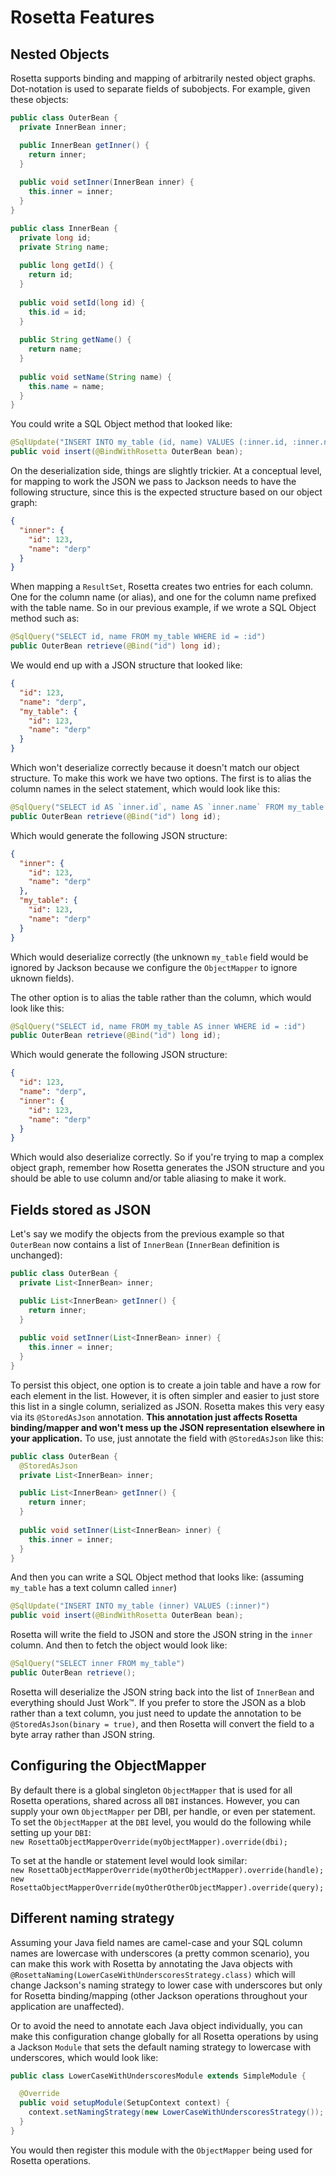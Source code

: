 
# Rosetta Features

## Nested Objects

Rosetta supports binding and mapping of arbitrarily nested object graphs. Dot-notation is used to separate fields of subobjects. For
example, given these objects:

```java
public class OuterBean {
  private InnerBean inner;

  public InnerBean getInner() {
    return inner;
  }
  
  public void setInner(InnerBean inner) {
    this.inner = inner;
  }
}

public class InnerBean {
  private long id;
  private String name;
  
  public long getId() {
    return id;
  }
  
  public void setId(long id) {
    this.id = id;
  }
  
  public String getName() {
    return name;
  }
  
  public void setName(String name) {
    this.name = name;
  }
}
```

You could write a SQL Object method that looked like:

```java
@SqlUpdate("INSERT INTO my_table (id, name) VALUES (:inner.id, :inner.name)")
public void insert(@BindWithRosetta OuterBean bean);
```

On the deserialization side, things are slightly trickier. At a conceptual level, for mapping to work the JSON we pass to Jackson
needs to have the following structure, since this is the expected structure based on our object graph:
```json
{
  "inner": {
    "id": 123,
    "name": "derp"
  }
}
```

When mapping a `ResultSet`, Rosetta creates two entries for each column. One for the column name (or alias), and one for the column
name prefixed with the table name. So in our previous example, if we wrote a SQL Object method such as:
```java
@SqlQuery("SELECT id, name FROM my_table WHERE id = :id")
public OuterBean retrieve(@Bind("id") long id);
```

We would end up with a JSON structure that looked like:
```json
{
  "id": 123,
  "name": "derp",
  "my_table": {
    "id": 123,
    "name": "derp"
  }
}
```

Which won't deserialize correctly because it doesn't match our object structure. To make this work we have two options. The first is
to alias the column names in the select statement, which would look like this:
```java
@SqlQuery("SELECT id AS `inner.id`, name AS `inner.name` FROM my_table WHERE id = :id")
public OuterBean retrieve(@Bind("id") long id);
```

Which would generate the following JSON structure:
```json
{
  "inner": {
    "id": 123,
    "name": "derp"
  },
  "my_table": {
    "id": 123,
    "name": "derp"
  }
}
```
Which would deserialize correctly (the unknown `my_table` field would be ignored by Jackson because we configure the `ObjectMapper` to
ignore uknown fields).

The other option is to alias the table rather than the column, which would look like this:
```java
@SqlQuery("SELECT id, name FROM my_table AS inner WHERE id = :id")
public OuterBean retrieve(@Bind("id") long id);
```

Which would generate the following JSON structure:
```json
{
  "id": 123,
  "name": "derp",
  "inner": {
    "id": 123,
    "name": "derp"
  }
}
```

Which would also deserialize correctly. So if you're trying to map a complex object graph, remember how Rosetta generates the JSON
structure and you should be able to use column and/or table aliasing to make it work.

## Fields stored as JSON

Let's say we modify the objects from the previous example so that `OuterBean` now contains a list of `InnerBean` 
(`InnerBean` definition is unchanged):

```java
public class OuterBean {
  private List<InnerBean> inner;

  public List<InnerBean> getInner() {
    return inner;
  }
  
  public void setInner(List<InnerBean> inner) {
    this.inner = inner;
  }
}
```

To persist this object, one option is to create a join table and have a row for each element in the list. However, it is often 
simpler and easier to just store this list in a single column, serialized as JSON. Rosetta makes this very easy via its
`@StoredAsJson` annotation. **This annotation just affects Rosetta binding/mapper and won't mess up the JSON representation elsewhere
in your application.**  To use, just annotate the field with `@StoredAsJson` like this:

```java
public class OuterBean {
  @StoredAsJson
  private List<InnerBean> inner;

  public List<InnerBean> getInner() {
    return inner;
  }
  
  public void setInner(List<InnerBean> inner) {
    this.inner = inner;
  }
}
```

And then you can write a SQL Object method that looks like: (assuming `my_table` has a text column called `inner`)
```java
@SqlUpdate("INSERT INTO my_table (inner) VALUES (:inner)")
public void insert(@BindWithRosetta OuterBean bean);
```

Rosetta will write the field to JSON and store the JSON string in the `inner` column. And then to fetch the object would look like:
```java
@SqlQuery("SELECT inner FROM my_table")
public OuterBean retrieve();
```

Rosetta will deserialize the JSON string back into the list of `InnerBean` and everything should Just Work™. If you prefer to store 
the JSON as a blob rather than a text column, you just need to update the annotation to be `@StoredAsJson(binary = true)`, and then
Rosetta will convert the field to a byte array rather than JSON string.

## Configuring the ObjectMapper

By default there is a global singleton `ObjectMapper` that is used for all Rosetta operations, shared across all `DBI` instances.
However, you can supply your own `ObjectMapper` per DBI, per handle, or even per statement. To set the `ObjectMapper` at the `DBI`
level, you would do the following while setting up your `DBI`:  
`new RosettaObjectMapperOverride(myObjectMapper).override(dbi);`

To set at the handle or statement level would look similar:  
`new RosettaObjectMapperOverride(myOtherObjectMapper).override(handle);`  
`new RosettaObjectMapperOverride(myOtherOtherObjectMapper).override(query);`

## Different naming strategy

Assuming your Java field names are camel-case and your SQL column names are lowercase with underscores (a pretty common scenario), you
can make this work with Rosetta by annotating the Java objects with `@RosettaNaming(LowerCaseWithUnderscoresStrategy.class)` which
will change Jackson's naming strategy to lower case with underscores but only for Rosetta binding/mapping (other Jackson operations
throughout your application are unaffected). 

Or to avoid the need to annotate each Java object individually, you can make this configuration change globally for all Rosetta
operations by using a Jackson `Module` that sets the default naming strategy to lowercase with underscores, which would look like:

```java
public class LowerCaseWithUnderscoresModule extends SimpleModule {

  @Override
  public void setupModule(SetupContext context) {
    context.setNamingStrategy(new LowerCaseWithUnderscoresStrategy());
  }
}
```

You would then register this module with the `ObjectMapper` being used for Rosetta operations.
